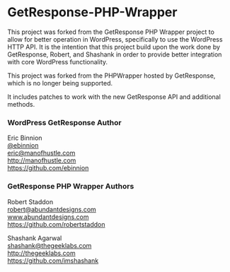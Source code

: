 GetResponse-PHP-Wrapper
=======================

This project was forked from the GetResponse PHP Wrapper project to allow for better operation in WordPress, specifically to use the WordPress HTTP API. It is the intention that this project build upon the work done by GetResponse, Robert, and Shashank in order to provide better integration with core WordPress functionality.

This project was forked from the PHPWrapper hosted by GetResponse, which is no longer being supported.

It includes patches to work with the new GetResponse API and additional methods.

### WordPress GetResponse Author

Eric Binnion<br>
[@ebinnion](http://twitter.com/ebinnon)<br>
eric@manofhustle.com<br>
http://manofhustle.com<br>
https://github.com/ebinnion


### GetResponse PHP Wrapper Authors

Robert Staddon<br />
robert@abundantdesigns.com<br />
www.abundantdesigns.com<br />
https://github.com/robertstaddon

Shashank Agarwal<br />
shashank@thegeeklabs.com<br />
http://thegeeklabs.com<br/>
https://github.com/imshashank

